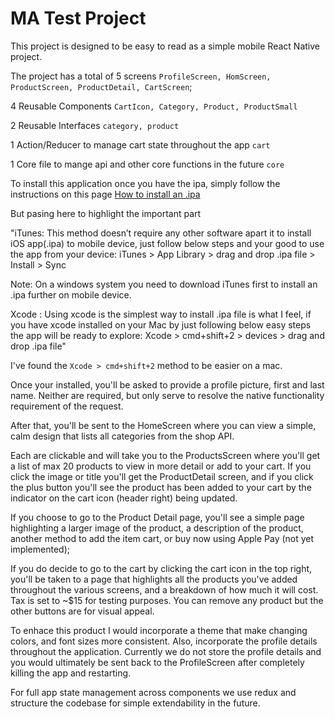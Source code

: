 # MA Test Project

This project is designed to be easy to read as a simple mobile React Native project.

The project has a total of 5 screens 
`ProfileScreen, HomScreen, ProductScreen, ProductDetail, CartScreen`;

4 Reusable Components
`CartIcon, Category, Product, ProductSmall`

2 Reusable Interfaces
`category, product`

1 Action/Reducer to manage cart state throughout the app
`cart`

1 Core file to mange api and other core functions in the future
`core`

To install this application once you have the ipa, simply follow the instructions on this page [How to install an .ipa](https://medium.com/@itskaranzzz/how-to-install-ipa-file-directly-to-iphones-tabs-without-using-laptop-desktop-e645c36125d2)

But pasing here to highlight the important part 

"iTunes: This method doesn’t require any other software apart it to install iOS app(.ipa) to mobile device, just follow below steps and your good to use the app from your device:
iTunes > App Library > drag and drop .ipa file > Install > Sync

Note: On a windows system you need to download iTunes first to install an .ipa further on mobile device.

Xcode : Using xcode is the simplest way to install .ipa file is what I feel, if you have xcode installed on your Mac by just following below easy steps the app will be ready to explore:
Xcode > cmd+shift+2 > devices > drag and drop .ipa file"

I've found the `Xcode > cmd+shift+2` method to be easier on a mac.

Once your installed, you'll be asked to provide a profile picture, first and last name. Neither are required, but only serve to resolve the native functionality requirement of the request.

After that, you'll be sent to the HomeScreen where you can view a simple, calm design that lists all categories from the shop API. 

Each are clickable and will take you to the ProductsScreen where you'll get a list of max 20 products to view in more detail or add to your cart. If you click the image or title you'll get the ProductDetail screen, and if you click the plus button you'll see the product has been added to your cart by the indicator on the cart icon (header right) being updated.

If you choose to go to the Product Detail page, you'll see a simple page highlighting a larger image of the product, a description of the product, another method to add the item cart, or buy now using Apple Pay (not yet implemented);

If you do decide to go to the cart by clicking the cart icon in the top right, you'll be taken to a page that highlights all the products you've added throughout the various screens, and a breakdown of how much it will cost. Tax is set to ~$15 for testing purposes. You can remove any product but the other buttons are for visual appeal.

To enhace this product I would incorporate a theme that make changing colors, and font sizes more consistent. Also, incorporate the profile details throughout the application. Currently we do not store the profile details and you would ultimately be sent back to the ProfileScreen after completely killing the app and restarting.

For full app state management across components we use redux and structure the codebase for simple extendability in the future.
